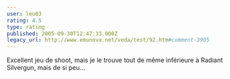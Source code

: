 ```yaml
---
user: leo03
rating: 4.5
type: rating
published: 2005-09-30T12:47:33.000Z
legacy_url: http://www.emunova.net/veda/test/92.htm#comment-3905
---
```

Excellent jeu de shoot, mais je le trouve tout de même inférieure à Radiant Silvergun, mais de si peu...